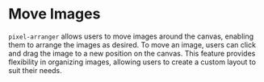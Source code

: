 # Move Images

`pixel-arranger` allows users to move images around the canvas, enabling them to arrange the images as desired. To move an image, users can click and drag the image to a new position on the canvas. This feature provides flexibility in organizing images, allowing users to create a custom layout to suit their needs.

